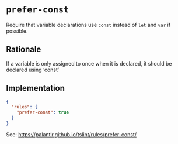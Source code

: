 # `prefer-const`

Require that variable declarations use `const` instead of
`let` and `var` if possible.

## Rationale

If a variable is only assigned to once when it is declared,
it should be declared using ‘const’

## Implementation

```json
{
  "rules": {
    "prefer-const": true
  }
}
```

See: https://palantir.github.io/tslint/rules/prefer-const/

